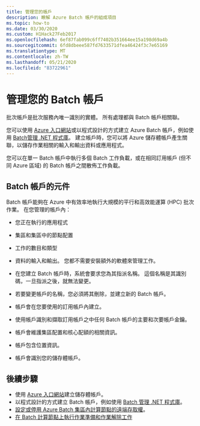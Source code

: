 ```yaml
---
title: 管理您的帳戶
description: 瞭解 Azure Batch 帳戶的組成項目
ms.topic: how-to
ms.date: 03/30/2020
ms.custom: H1Hack27Feb2017
ms.openlocfilehash: 6ef87fab099c6ff7402b351664ee15a198d69a4b
ms.sourcegitcommit: 6fd8dbeee587fd7633571dfea46424f3c7e65169
ms.translationtype: MT
ms.contentlocale: zh-TW
ms.lasthandoff: 05/21/2020
ms.locfileid: "83722961"
---
```

# <a name="manage-your-batch-account"></a>管理您的 Batch 帳戶

批次帳戶是批次服務內唯一識別的實體。 所有處理都與 Batch 帳戶相關聯。

您可以使用 [Azure 入口網站](batch-account-create-portal.md)或以程式設計的方式建立 Azure Batch 帳戶，例如使用 [Batch管理 .NET 程式庫](batch-management-dotnet.md)。 建立帳戶時，您可以將 Azure 儲存體帳戶產生關聯，以儲存作業相關的輸入和輸出資料或應用程式。

您可以在單一 Batch 帳戶中執行多個 Batch 工作負載，或在相同訂用帳戶 (但不同 Azure 區域) 的 Batch 帳戶之間散佈工作負載。

## <a name="components-of-the-batch-account"></a>Batch 帳戶的元件

Batch 帳戶能夠在 Azure 中有效率地執行大規模的平行和高效能運算 (HPC) 批次作業。 在您管理的帳戶內：

- 您正在執行的應用程式

- 集區和集區中的節點配置

- 工作的數目和類型 

- 資料的輸入和輸出。 您都不需要安裝額外的軟體來管理工作。

- 在您建立 Batch 帳戶時，系統會要求您為其指派名稱。 這個名稱是其識別碼，一旦指派之後，就無法變更。

- 若要變更帳戶的名稱，您必須將其刪除，並建立新的 Batch 帳戶。

- 帳戶會在您要使用的訂用帳戶內建立。

- 使用帳戶識別和擷取訂用帳戶之中任何 Batch 帳戶的主要和次要帳戶金鑰。

- 帳戶會維護集區配置和核心配額的相關資訊。  

- 帳戶包含位置資訊。

- 帳戶會識別您的儲存體帳戶。

## <a name="next-steps"></a>後續步驟

- 使用 [Azure 入口網站](batch-account-create-portal.md)建立儲存體帳戶。
- 以程式設計的方式建立 Batch 帳戶，例如使用 [Batch 管理 .NET 程式庫](batch-management-dotnet.md)。
- [設定或停用 Azure Batch 集區內計算節點的遠端存取權](pool-endpoint-configuration.md)。
- [在 Batch 計算節點上執行作業準備和作業解除工作](batch-job-prep-release.md)

